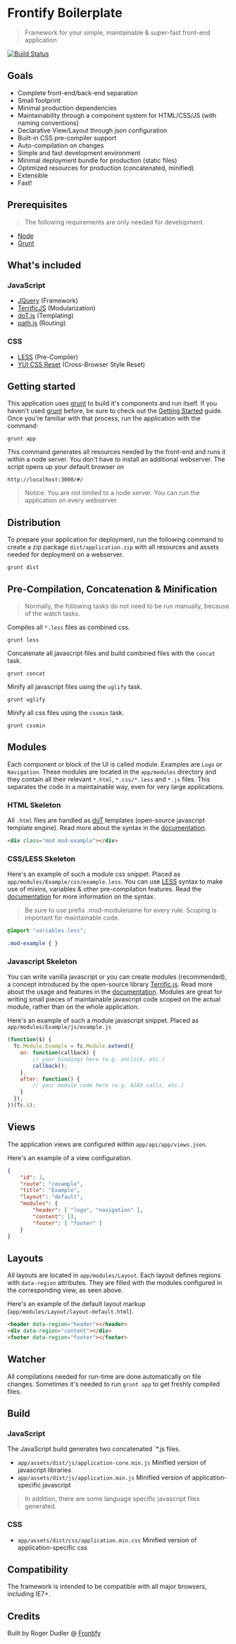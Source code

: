 # Frontify Boilerplate

> Framework for your simple, maintainable & super-fast front-end application

[![Build Status](https://travis-ci.org/Frontify/frontify-boilerplate.png?branch=master)](https://travis-ci.org/Frontify/frontify-boilerplate)

## Goals

* Complete front-end/back-end separation
* Small footprint
* Minimal production dependencies
* Maintainability through a component system for HTML/CSS/JS (with naming conventions)
* Declarative View/Layout through json configuration
* Built-in CSS pre-compiler support
* Auto-compilation on changes
* Simple and fast development environment
* Minimal deployment bundle for production (static files)
* Optimized resources for production (concatenated, minified)
* Extensible
* Fast!

## Prerequisites

> The following requirements are only needed for development.

* [Node](http://nodejs.org)
* [Grunt](http://gruntjs.com/getting-started)

## What's included

### JavaScript

* [JQuery](http://jquery.org) (Framework)
* [TerrificJS](http://terrifically.org) (Modularization)
* [doT.js](http://olado.github.io/doT/index.html) (Templating)
* [path.js](https://github.com/mtrpcic/pathjs) (Routing)

### CSS

* [LESS](http://lesscss.org) (Pre-Compiler)
* [YUI CSS Reset](http://yuilibrary.com/yui/docs/cssreset/) (Cross-Browser Style Reset)

## Getting started

This application uses [grunt](http://gruntjs.com/) to build it's components and run itself. If you haven't used [grunt](http://gruntjs.com/) before, be sure to check out the [Getting Started](http://gruntjs.com/getting-started) guide. Once you're familiar with that process, run the application with the command:

```shell
grunt app
```

This command generates all resources needed by the front-end and runs it within a node server. You don't have to install an additional webserver. The script opens up your default browser on

```
http://localhost:3000/#/
```

> Notice: You are not limited to a node server. You can run the application on every webserver.

## Distribution

To prepare your application for deployment, run the following command to create a zip package `dist/application.zip` with all resources and assets needed for deployment on a webserver.

```shell
grunt dist
```

## Pre-Compilation, Concatenation & Minification

> Normally, the following tasks do not need to be run manually, because of the watch tasks.

Compiles all `*.less` files as combined css.

```shell
grunt less
```

Concatenate all javascript files and build combined files with the `concat` task.

```shell
grunt concat
```

Minify all javascript files using the `uglify` task.

```shell
grunt uglify
```

Minify all css files using the `cssmin` task.

```shell
grunt cssmin
```

## Modules

Each component or block of the UI is called module. Examples are `Logo` or `Navigation`. These modules are located in the `app/modules` directory and they contain all their relevant `*.html`, `*.css/*.less` and `*.js` files. This separates the code in a maintainable way, even for very large applications.

### HTML Skeleton

All `.html` files are handled as [doT](http://olado.github.io/doT/index.html) templates (open-source javascript template engine). Read more about the syntax in the [documentation](http://olado.github.io/doT/index.html).

```html
<div class="mod mod-example"></div>
```

### CSS/LESS Skeleton

Here's an example of such a module css snippet. Placed as `app/modules/Example/css/example.less`. You can use [LESS](http://lesscss.org/) syntax to make use of mixins, variables & other pre-compilation features. Read the [documentation](http://lesscss.org/features/) for more information on the syntax.

> Be sure to use prefix .mod-modulename for every rule. Scoping is important for maintainable code.

```css
@import "variables.less";

.mod-example { }
```

### Javascript Skeleton

You can write vanilla javascript or you can create modules (recommended), a concept introduced by the open-source library [Terrific.js](https://terrifically.org). Read more about the usage and features in the [documentation](https://terrifically.org/api). Modules are great for writing small pieces of maintainable javascript code scoped on the actual module, rather than on the whole application.

Here's an example of such a module javascript snippet. Placed as `app/modules/Example/js/example.js`

```javascript
(function($) {
  Tc.Module.Example = Tc.Module.extend({
    on: function(callback) {
        // your bindings here (e.g. onclick, etc.)
        callback();
    },
    after: function() { 
        // your module code here (e.g. AJAX calls, etc.)
    }
  });
})(Tc.$);
```

## Views

The application views are configured within `app/api/app/views.json`.

Here's an example of a view configuration.

```json
{ 
    "id": 1,
    "route": "/example",
    "title": "Example",
    "layout": "default",
    "modules": {
        "header": [ "logo", "navigation" ],
        "content": [],
        "footer": [ "footer" ]
    }
}
```

## Layouts

All layouts are located in `app/modules/Layout`. Each layout defines regions with `data-region` attributes. They are filled with the modules configured in the corresponding view, as seen above.

Here's an example of the default layout markup (`app/modules/Layout/layout-default.html`).

```html
<header data-region="header"></header>
<div data-region="content"></div>
<footer data-region="footer"></footer>
```

## Watcher

All compilations needed for run-time are done automatically on file changes. Sometimes it's needed to run `grunt app` to get freshly compiled files.

## Build

### JavaScript

The JavaScript build generates two concatenated `*.js files.

* `app/assets/dist/js/application-core.min.js` Minified version of javascript libraries
* `app/assets/dist/js/application.min.js` Minified version of application-specific javascript

> In addition, there are some language specific javascript files generated.

### CSS

* `app/assets/dist/css/application.min.css` Minified version of application-specific css

## Compatibility

The framework is intended to be compatible with all major browsers, including IE7+.

## Credits

Built by Roger Dudler @ [Frontify](https://frontify.com)
